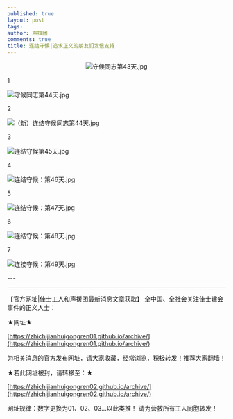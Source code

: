```yaml
---
published: true
layout: post
tags: 
author: 声援团
comments: true
title: 连结守候|追求正义的朋友们发信支持
---
```

<p align= "center">

<img src="https://i.loli.net/2018/09/15/5b9c9d83963c0.jpg" alt="守候同志第43天.jpg" title="守候同志第43天.jpg" />

1

<img src="https://i.loli.net/2018/09/15/5b9c9d7d8f119.jpg" alt="守候同志第44天.jpg" title="守候同志第44天.jpg" />

2

<img src="https://i.loli.net/2018/09/15/5b9c9d82ae9e5.jpg" alt="（新）连结守候同志第44天.jpg" title="（新）连结守候同志第44天.jpg" />

3

<img src="https://i.loli.net/2018/09/15/5b9c9d9805f68.jpg" alt="连结守候第45天.jpg" title="连结守候第45天.jpg" />

4

<img src="https://i.loli.net/2018/09/15/5b9c9d85cd830.jpg" alt="连结守候：第46天.jpg" title="连结守候：第46天.jpg" />

5

<img src="https://i.loli.net/2018/09/15/5b9c9d8558304.jpg" alt="连结守候：第47天.jpg" title="连结守候：第47天.jpg" />

6

<img src="https://i.loli.net/2018/09/15/5b9c9d8639067.jpg" alt="连结守候：第48天.jpg" title="连结守候：第48天.jpg" />

7

<img src="https://i.loli.net/2018/09/15/5b9c9d73b1e5b.jpg" alt="连接守候：第49天.jpg" title="连接守候：第49天.jpg" />

</p>
---

---

【官方网址|佳士工人和声援团最新消息文章获取】
全中国、全社会关注佳士建会事件的正义人士：

★网址★

[https://zhichijianhuigongren01.github.io/archive/](https://zhichijianhuigongren01.github.io/archive/)

为相关消息的官方发布网址，请大家收藏，经常浏览，积极转发！推荐大家翻墙！

★若此网址被封，请转移至：★

[https://zhichijianhuigongren02.github.io/archive/](https://zhichijianhuigongren02.github.io/archive/)

网址规律：数字更换为01、02、03...以此类推！
请为营救所有工人同胞转发！
